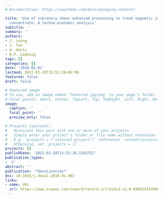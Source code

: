 ```yaml
---
# Documentation: https://wowchemy.com/docs/managing-content/

title: 'Use of vibratory shear enhanced processing to treat magnetic ion exchange
  concentrate: A techno-economic analysis'
subtitle: ''
summary: ''
authors:
- J. Leong
- J. Tan
- A. Heitz
- B.P. Ladewig
tags: []
categories: []
date: '2016-01-01'
lastmod: 2022-03-28T15:52:26+02:00
featured: false
draft: false

# Featured image
# To use, add an image named `featured.jpg/png` to your page's folder.
# Focal points: Smart, Center, TopLeft, Top, TopRight, Left, Right, BottomLeft, Bottom, BottomRight.
image:
  caption: ''
  focal_point: ''
  preview_only: false

# Projects (optional).
#   Associate this post with one or more of your projects.
#   Simply enter your project's folder or file name without extension.
#   E.g. `projects = ["internal-project"]` references `content/project/deep-learning/index.md`.
#   Otherwise, set `projects = []`.
projects: []
publishDate: '2022-03-28T13:52:26.516275Z'
publication_types:
- '2'
abstract: ''
publication: '*Desalination*'
doi: 10.1016/j.desal.2016.01.002
links:
- name: URL
  url: https://www.scopus.com/inward/record.uri?eid=2-s2.0-84955324289&doi=10.1016%2fj.desal.2016.01.002&partnerID=40&md5=fe168a7deafeaf180ba966f94c14f0ee
---
```

